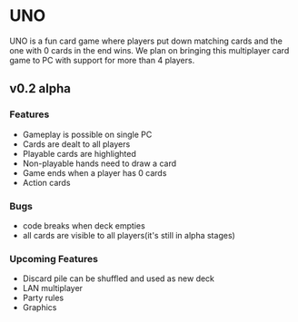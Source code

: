 # UNO
UNO is a fun card game where players put down matching cards and the one with 0 cards in the end wins.
We plan on bringing this multiplayer card game to PC with support for more than 4 players.

## v0.2 alpha

### Features
- Gameplay is possible on single PC
- Cards are dealt to all players
- Playable cards are highlighted 
- Non-playable hands need to draw a card
- Game ends when a player has 0 cards
- Action cards

### Bugs
- code breaks when deck empties
- all cards are visible to all players(it's still in alpha stages)

### Upcoming Features
- Discard pile can be shuffled and used as new deck
- LAN multiplayer
- Party rules
- Graphics